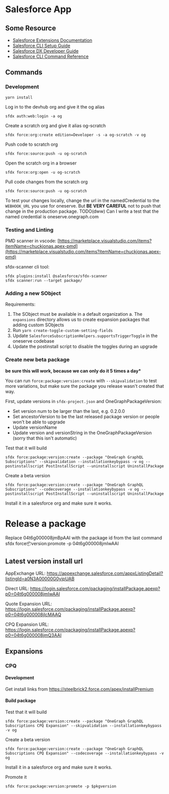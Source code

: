 # Salesforce App

## Some Resource

- [Salesforce Extensions Documentation](https://developer.salesforce.com/tools/vscode/)
- [Salesforce CLI Setup Guide](https://developer.salesforce.com/docs/atlas.en-us.sfdx_setup.meta/sfdx_setup/sfdx_setup_intro.htm)
- [Salesforce DX Developer Guide](https://developer.salesforce.com/docs/atlas.en-us.sfdx_dev.meta/sfdx_dev/sfdx_dev_intro.htm)
- [Salesforce CLI Command Reference](https://developer.salesforce.com/docs/atlas.en-us.sfdx_cli_reference.meta/sfdx_cli_reference/cli_reference.htm)

## Commands

### Development

```
yarn install
```

Log in to the devhub org and give it the og alias

```
sfdx auth:web:login -a og
```

Create a scratch org and give it alias og-scratch

```
sfdx force:org:create edition=Developer -s -a og-scratch -v og
```

Push code to scratch org

```
sfdx force:source:push -u og-scratch
```

Open the scratch org in a browser

```
sfdx force:org:open -u og-scratch
```

Pull code changes from the scratch org

```
sfdx force:source:push -u og-scratch
```

To test your changes locally, change the url in the namedCredential to the `WEBHOOK_URL` you use for oneserve. But **BE VERY CAREFUL** not to push that change in the production package. TODO(dww) Can I write a test that the named credential is oneserve.onegraph.com

### Testing and Linting

PMD scanner in vscode:
[https://marketplace.visualstudio.com/items?itemName=chuckjonas.apex-pmd](https://marketplace.visualstudio.com/items?itemName=chuckjonas.apex-pmd)

sfdx-scanner cli tool:

```
sfdx plugins:install @salesforce/sfdx-scanner
sfdx scanner:run --target package/
```

### Adding a new SObject

Requirements:
  1. The SObject must be available in a default organization
     a. The `expansions` directory allows us to create expansion packages that adding custom SObjects
  2. Run `yarn create-toggle-custom-setting-fields`
  3. Update `SalesforceSubscriptionHelpers.supportsTriggerToggle` in the oneserve codebase
  4. Update the postinstall script to disable the toggles during an upgrade

### Create new beta package

**be sure this will work, because we can only do it 5 times a day\***

You can run `force:package:version:create` with `--skipvalidation` to test more variations, but make sure the package you release wasn't created that way.

First, update versions in `sfdx-project.json` and OneGraphPackageVersion:

- Set version num to be larger than the last, e.g. 0.2.0.0
- Set ancestorVersion to be the last released package version or people won't be able to upgrade
- Update versionName
- Update version and versionString in the OneGraphPackageVersion (sorry that this isn't automatic)

Test that it will build
```
sfdx force:package:version:create --package "OneGraph GraphQL Subscriptions" --skipvalidation --installationkeybypass -v og --postinstallscript PostInstallScript --uninstallscript UninstallPackage
```

Create a beta version
```
sfdx force:package:version:create --package "OneGraph GraphQL Subscriptions" --codecoverage --installationkeybypass -v og --postinstallscript PostInstallScript --uninstallscript UninstallPackage
```
Install it in a salesforce org and make sure it works.


# Release a package

Replace 04t6g000008jmBpAAI with the package id from the last command
sfdx force:package:version:promote -p 04t6g000008jmIwAAI

## Latest version install url

AppExchange URL: https://appexchange.salesforce.com/appxListingDetail?listingId=a0N3A00000G0yipUAB

Direct URL: https://login.salesforce.com/packaging/installPackage.apexp?p0=04t6g000008jmIwAAI

Quote Expansion URL: https://login.salesforce.com/packaging/installPackage.apexp?p0=04t6g000008jlcMAAQ

CPQ Expansion URL: https://login.salesforce.com/packaging/installPackage.apexp?p0=04t6g000008jmQ3AAI


## Expansions

### CPQ

#### Development

Get install links from https://steelbrick2.force.com/apex/installPremium

#### Build package

Test that it will build
```
sfdx force:package:version:create --package "OneGraph GraphQL Subscriptions CPQ Expansion" --skipvalidation --installationkeybypass -v og
```

Create a beta version
```
sfdx force:package:version:create --package "OneGraph GraphQL Subscriptions CPQ Expansion" --codecoverage --installationkeybypass -v og
```
Install it in a salesforce org and make sure it works.

Promote it
```
sfdx force:package:version:promote -p $pkgversion
```
